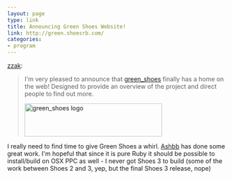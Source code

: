 ```yaml
---
layout: page
type: link
title: Announcing Green Shoes Website!
link: http://green.shoesrb.com/
categories: 
- program
---
```

<p><a href="http://tumblr.zacharyscott.net/post/2830770929/announcing-green-shoes-website" class="tumblr_blog">zzak</a>:</p>

<blockquote><p>I'm very pleased to announce that <a title="green_shoes sourcecode on github" href="http://github.com/ashbb/green_shoes">green_shoes</a> finally has a home on the web! Designed to provide an overview of the project and direct people to find out more.</p>
<p><a title="Green Shoes" href="http://green.shoesrb.com/"><img height="76" width="315" alt="green_shoes logo" src="https://github.com/ashbb/green_shoes/raw/master/static/gshoes-heading-icon.png"/></a></p>
</blockquote>

<p>I really need to find time to give Green Shoes a whirl. <a title="Team Shoes: Satoshi Asakawa" href="http://twitter.com/ashbb">Ashbb</a> has done some great work. I'm hopeful that since it is pure Ruby it should be possible to install/build on OSX PPC as well - I never got Shoes 3 to build (some of the work between Shoes 2 and 3, yep, but the final Shoes 3 release, nope)</p>
